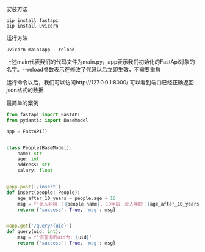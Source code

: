 
安装方法
```shell
pip install fastapi
pip install uvicorn
```

运行方法
```shell
uvicorn main:app --reload
```
上述main代表我们的代码文件为main.py，app表示我们初始化的FastApi对象的名字。--reload参数表示在修改了代码以后立即生效，不需要重启

运行命令以后，我们可以访问http://127.0.0.1:8000/ 可以看到端口已经正确返回json格式的数据


最简单的案例
```python
from fastapi import FastAPI
from pydantic import BaseModel

app = FastAPI()


class People(BaseModel):
    name: str
    age: int
    address: str
    salary: float


@app.post('/insert')
def insert(people: People):
    age_after_10_years = people.age + 10
    msg = f'此人名叫 ：{people.name}, 10年后，此人年龄：{age_after_10_years}'
    return {'success': True, 'msg': msg}


@app.get('/query/{uid}')
def query(uid: int):
    msg = f'你查询的uid为: {uid}'
    return {'success': True, 'msg': msg}
```
